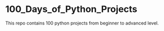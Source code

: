 # 100_Days_of_Python_Projects
This repo contains 100 python projects from beginner to advanced level. 
